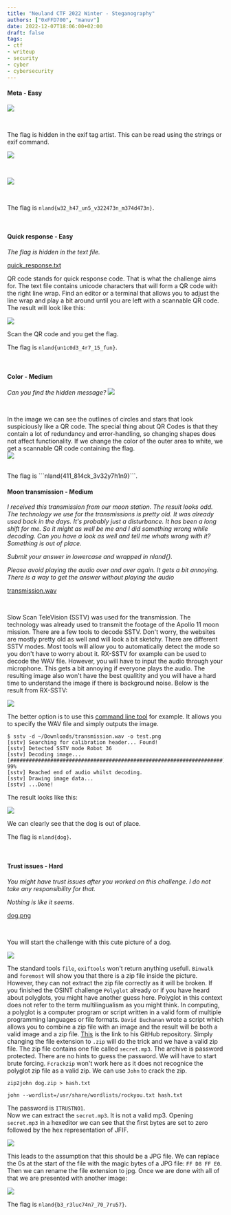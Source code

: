 ```yaml
---
title: "Neuland CTF 2022 Winter - Steganography"
authors: ["0xFFD700", "manuv"]
date: 2022-12-07T18:06:00+02:00
draft: false
tags:
- ctf
- writeup
- security
- cyber
- cybersecurity
---
```


#### Meta - Easy

![](/images/neuland-ctf-12-2022/nature.jpg)

</br>

The flag is hidden in the exif tag artist. This can be read using the strings or exif command.

![](/images/neuland-ctf-12-2022/strings.png)

</br>

![](/images/neuland-ctf-12-2022/exif.png)

</br>

The flag is ```nland{w32_h47_un5_v322473n_m374d473n}```.

</br>

#### Quick response - Easy

*The flag is hidden in the text file.*
<br>

[quick_response.txt](/files/neuland-ctf-12-2022/quick_response.txt)
<br>

QR code stands for quick response code. That is what the challenge aims for. The text file contains unicode characters that will form a QR code with the right line wrap. Find an editor or a terminal that allows you to adjust the line wrap and play a bit around until you are left with a scannable QR code. The result will look like this:

![](/images/neuland-ctf-12-2022/qr_code.png)

Scan the QR code and you get the flag.

The flag is `nland{un1c0d3_4r7_15_fun}`.

<br>

#### Color - Medium
*Can you find the hidden message?*
![](/images/neuland-ctf-12-2022/color.png)

</br>

In the image we can see the outlines of circles and stars that look suspiciously like a QR code. The special thing about QR Codes is that they contain a lot of redundancy and error-handling, so changing shapes does not affect functionality. If we change the color of the outer area to white, we get a scannable QR code containing the flag.
</br>
![](/images/neuland-ctf-12-2022/QR-Scan.jpeg)

</br>
The flag is ```nland{411_814ck_3v32y7h1n9}```.

<br>

#### Moon transmission - Medium

*I received this transmission from our moon station. The result looks odd. The technology we use for the transmissions is pretty old. It was already used back in the days. It's probably just a disturbance. It has been a long shift for me. So it might as well be me and I did something wrong while decoding. Can you have a look as well and tell me whats wrong with it? Something is out of place.*

*Submit your answer in lowercase and wrapped in nland{}.*

*Please avoid playing the audio over and over again. It gets a bit annoying. There is a way to get the answer without playing the audio*
<br>

[transmission.wav](/files/neuland-ctf-12-2022/transmission.wav)

<br>

Slow Scan TeleVision (SSTV) was used for the transmission. The technology was already used to transmit the footage of the Apollo 11 moon mission. There are a few tools to decode SSTV. Don't worry, the websites are mostly pretty old as well and will look a bit sketchy. There are different SSTV modes. Most tools will allow you to automatically detect the mode so you don't have to worry about it. RX-SSTV for example can be used to decode the WAV file. However, you will have to input the audio through your microphone. This gets a bit annoying if everyone plays the audio. The resulting image also won't have the best qualitity and you will have a hard time to understand the image if there is background noise. Below is the result from RX-SSTV:

![](/images/neuland-ctf-12-2022/decode_rxsstv.jpg)

The better option is to use this [command line tool](https://github.com/colaclanth/sstv) for example. It allows you to specify the WAV file and simply outputs the image. 

```
$ sstv -d ~/Downloads/transmission.wav -o test.png
[sstv] Searching for calibration header... Found!    
[sstv] Detected SSTV mode Robot 36
[sstv] Decoding image...   [#####################################################################]  99%
[sstv] Reached end of audio whilst decoding.
[sstv] Drawing image data...
[sstv] ...Done!
```

The result looks like this:

![](/images/neuland-ctf-12-2022/decode_cli_sstv.png)

We can clearly see that the dog is out of place.

The flag is `nland{dog}`.

<br>

#### Trust issues - Hard

*You might have trust issues after you worked on this challenge. I do not take any responsibility for that.*

*Nothing is like it seems.*
<br>

[dog.png](/files/neuland-ctf-12-2022/dog.png)

<br>

You will start the challenge with this cute picture of a dog. 

![](/images/neuland-ctf-12-2022/dog.png)

The standard tools `file`, `exiftools` won't return anything usefull. `Binwalk` and `foremost` will show you that there is a zip file inside the picture. However, they can not extract the zip file correctly as it will be broken. If you finished the OSINT challenge `Polyglot` already or if you have heard about polyglots, you might have another guess here.
Polyglot in this context does not refer to the term multilingualism as you might think. In computing, a polyglot is a computer program or script written in a valid form of multiple programming languages or file formats. `David Buchanan` wrote a script which allows you to combine a zip file with an image and the result will be both a valid image and a zip file. [This](https://github.com/DavidBuchanan314/tweetable-polyglot-png) is the link to his GitHub repository. Simply changing the file extension to `.zip` will do the trick and we have a valid zip file. The zip file contains one file called `secret.mp3`. The archive is password protected. There are no hints to guess the password. We will have to start brute forcing. `Fcrackzip` won't work here as it does not recognice the polyglot zip file as a valid zip. We can use `John` to crack the zip.

```
zip2john dog.zip > hash.txt
```

```
john --wordlist=/usr/share/wordlists/rockyou.txt hash.txt
```

The password is `ITRUSTNO1`. <br>
Now we can extract the `secret.mp3`. It is not a valid mp3. Opening `secret.mp3` in a hexeditor we can see that the first bytes are set to zero followed by the hex representation of JFIF. 

![](/images/neuland-ctf-12-2022/hexeditor.png)

This leads to the assumption that this should be a JPG file. We can replace the 0s at the start of the file with the magic bytes of a JPG file: `FF D8 FF E0`. Then we can rename the file extension to jpg. Once we are done with all of that we are presented with another image:

![](/images/neuland-ctf-12-2022/this_is_fine.jpg)

The flag is `nland{b3_r3luc74n7_70_7ru57}`.
